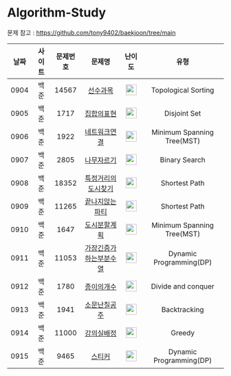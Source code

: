 # Algorithm-Study
  
문제 참고 : https://github.com/tony9402/baekjoon/tree/main
  
|날짜|사이트|문제번호|문제명|난이도|유형|
|:------:|:---------:|:--------:|:----------------------:|:-------:|:-----------------:|
|0904|백준|14567|[선수과목](https://www.acmicpc.net/problem/14567)|<img height="25" width="25" src="https://github.com/wus22/Algorithm-Study/assets/121781743/fabe32e2-55fa-4a33-b229-d28f6aca6ebd/[gold5]" />|Topological Sorting
|0905|백준|1717|[집합의표현](https://www.acmicpc.net/problem/1717)|<img height="25" width="25" src="https://github.com/wus22/Algorithm-Study/assets/121781743/fabe32e2-55fa-4a33-b229-d28f6aca6ebd/[gold5]" />|Disjoint Set
|0906|백준|1922|[네트워크연결](https://www.acmicpc.net/problem/1922)|<img height="25" width="25" src="https://github.com/wus22/Algorithm-Study/assets/121781743/3a489e9f-66f3-464d-b892-7050ed86d2ba/[gold4]" />|Minimum Spanning Tree(MST)
|0907|백준|2805|[나무자르기](https://www.acmicpc.net/problem/2805)|<img height="25" width="25" src="https://github.com/wus22/Algorithm-Study/assets/121781743/b53509a5-f345-45bb-a34c-485511656f9e/[silver2]" />|Binary Search
|0908|백준|18352|[특정거리의도시찾기](https://www.acmicpc.net/problem/18352)|<img height="25" width="25" src="https://github.com/wus22/Algorithm-Study/assets/121781743/b53509a5-f345-45bb-a34c-485511656f9e/[silver2]" />|Shortest Path
|0909|백준|11265|[끝나지않는파티](https://www.acmicpc.net/problem/11265)|<img height="25" width="25" src="https://github.com/wus22/Algorithm-Study/assets/121781743/fabe32e2-55fa-4a33-b229-d28f6aca6ebd/[gold5]" />|Shortest Path
|0910|백준|1647|[도시분할계획](https://www.acmicpc.net/problem/1647)|<img height="25" width="25" src="https://github.com/wus22/Algorithm-Study/assets/121781743/3a489e9f-66f3-464d-b892-7050ed86d2ba/[gold4]" />|Minimum Spanning Tree(MST)
|0911|백준|11053|[가장긴증가하는부분수열](https://www.acmicpc.net/problem/11053)|<img height="25" width="25" src="https://github.com/wus22/Algorithm-Study/assets/121781743/b53509a5-f345-45bb-a34c-485511656f9e/[silver2]" />|Dynamic Programming(DP)
|0912|백준|1780|[종이의개수](https://www.acmicpc.net/problem/1780)|<img height="25" width="25" src="https://github.com/wus22/Algorithm-Study/assets/121781743/b53509a5-f345-45bb-a34c-485511656f9e/[silver2]" />|Divide and conquer
|0913|백준|1941|[소문난칠공주](https://www.acmicpc.net/problem/1941)|<img height="25" width="25" src="https://github.com/wus22/Algorithm-Study/assets/121781743/cc98a5fe-e972-48da-b8bb-8805d616966a/[gold3]" />|Backtracking
|0914|백준|11000|[강의실배정](https://www.acmicpc.net/problem/11000)|<img height="25" width="25" src="https://github.com/wus22/Algorithm-Study/assets/121781743/fabe32e2-55fa-4a33-b229-d28f6aca6ebd/[gold5]" />|Greedy
|0915|백준|9465|[스티커](https://www.acmicpc.net/problem/9465)|<img height="25" width="25" src="https://github.com/wus22/Algorithm-Study/assets/121781743/b5c4727c-71be-4397-a813-ea52e7df84fc/[silver1]" />|Dynamic Programming(DP)
